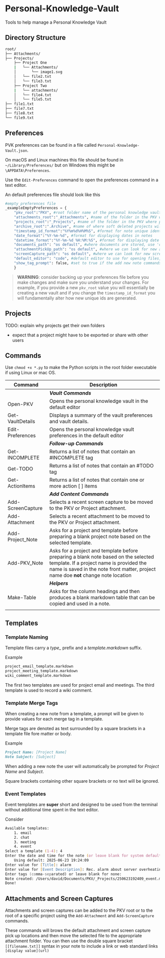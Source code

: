 # Personal-Knowledge-Vault

Tools to help manage a Personal Knowledge Vault

## Directory Structure
```zsh
root/
├── Attachments/
├── Projects/
    ├── Project One
    |   └── Attachments/
    │       └── image1.svg
    │   └── file2.txt
    │   └── file3.txt     
    ├── Project Two
    |   └── attachments/
    │   └── file4.txt
    │   └── file5.txt       
├── file1.txt
├── file7.txt
├── file8.txt
└── file9.txt       
```

## Preferences
PVK preferences can be found in a file called `Personal-Knowledge-Vault.json`.

On macOS and Linux machines this file should be found in `~/Library/Preferences/` but on Windows this might be `\APPDATA\Preferences`.

Use the `Edit-Preferences` command to open the preferences command in a text editor.

An default preferences file should look like this
```python
#empty preferences file
_exampleEmptyPreferences = {
    "pkv_root":"PKV", #root folder name of the personal knowledge vault
    "attachments_root":"_Attachments", #name of the folder in the PKV where attachments are stored
    "projects_root":"_Projects", #name of the folder in the PKV where projects are stored
    "archive_root":".Archive", #name of where soft deleted projects will be sent
    "timestamp_id_format":"%Y%m%d%H%M%S", #format for note unique identifiers
    "date_format":"%Y-%m-%d", #format for displaying dates in notes
    "datetime_format":"%Y-%m-%d %H:%M:%S", #format for displaying date and time in notes
    "documents_path": "os default", #where documents are stored, use 'os default' to let the OS decide
    "attachmentPickUp_path": "os default", #where we can look for new attachment, use 'os default' to let the OS return the downloads folder
    "screenCapture_path": "os default", #where we can look for new screen captures, use 'os default' to let the OS return the screenshots folder
    "default_editor": "code", #default editor to use for opening files, can be 'code' for VS Code, 'zed' for Zed, or any other editor command
    "show_tag_prompt": false, #set to true if the add new note commands should prompt for front matter tags when creating a new note, set to false if the author will provide front matter tags manually
    }
```

>**WARNING**: consider backing up your preferences file before you make changes and make sure you understand your changes.  For example, if you provide a new `pkv_root` value you will essentially be creating a new vault and if you change the `timestamp_id_format` you will fundamentally alter how new unique ids are generated.



## Projects

TODO: explain why projects get their own folders
- expect that a project might have to be exported or share with other users

## Commands

Use `chmod +x *.py` to make the Python scripts in the root folder executable if using Linux or mac OS.

| Command | Description |
| --- | --- |
| |<i><b>Vault Commands</b></i> |
| Open-PKV | Opens the personal knowledge vault in the default editor|
| Get-VaultDetails | Displays a summary of the vault preferences and vault details.|
| Edit-Preferences | Opens the personal knowledge vault preferences in the default editor|
| |<i><b>Follow-up Commands</b></i> |
|Get-INCOMPLETE| Returns a list of notes that contain an #INCOMPLETE tag|
|Get-TODO| Returns a list of notes that contain an #TODO tag|
|Get-ActionItems| Returns a list of notes that contain one or more action [ ] items|
| |<i><b>Add Content Commands</b></i> |
| Add-ScreenCapture  | Selects a recent screen capture to be moved to the PKV or Project attachment.  |
| Add-Attachment  | Selects a recent attachment to be moved to the PKV or Project attachment.  |
| Add-Project_Note  | Asks for a project and template before preparing a blank project note based on the selected template.  |
| Add-PKV_Note  | Asks for a project and template before preparing a blank note based on the selected template. If a project name is provided the name is saved in the note front matter, project name doe <b>not</b> change note location  |
| |<i><b>Helpers</b></i> |
| Make-Table  | Asks for the column headings and then produces a blank markdown table that can be copied and used in a note.  |
|   |   |

## Templates

### Template Naming
Template files carry a *type_* prefix and a *template.markdown* suffix.

Example

```zsh
project_email_template.markdown
project_meeting_template.markdown
wiki_comment_template.markdown
```
The first two templates are used for project email and meetings.
The third template is used to record a wiki comment.

### Template Merge Tags

When creating a new note from a template, a prompt will be given to provide values for each merge tag in a template.

Merge tags are denoted as text surrounded by a square brackets in a template file fore matter or body.

Example

```markdown
Project Name: [Project Name]
Note Subject: [Subject]
```
When adding a new note the user will automatically be prompted for *Project Name* and *Subject*.

Square brackets containing other square brackets or no text will be ignored.

### Event Templates

Event templates are **super** short and designed to be used from the terminal without additional time spent in the text editor.

Consider 
```zsh
Available templates:
	1. email
	2. chat
	3. meeting
	4. event
Select a template (1-4): 4
Enter the date and time for the note (or leave blank for system default):
	Using default: 2025-06-23 19:24:09
Enter value for [Title]: alarm
Enter value for [Event Description]: Rec. alarm about server overheating
Enter tags (comma-separated) or leave blank for none:   
Note created: /Users/david/Documents/PKV/_Projects/250623192409_event.md
Done!
```


## Attachments and Screen Captures

Attachments and screen captures can be added to the PKV root or to the root of a specific project using the `Add-Attachment` and `Add-ScreenCapture` commands.

These commands will brows the default attachment and screen capture pick up locations and then move the selected file to the appropriate attachment folder.  You can then use the double square bracket `[[filename.txt]]` syntax in your note to include a link or web standard links `[display value](url)`

